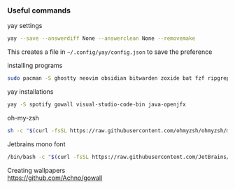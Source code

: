 ### Useful commands

yay settings
```bash
yay --save --answerdiff None --answerclean None --removemake
```
This creates a file in `~/.config/yay/config.json` to save the preference

installing programs
```bash
sudo pacman -S ghostty neovim obsidian bitwarden zoxide bat fzf ripgrep docker docker-compose discord zsh tmux fd poetry npm yarn pyenv lazygit steam jdk-openjdk
```

yay installations
```bash
yay -S spotify gowall visual-studio-code-bin java-openjfx
```

oh-my-zsh
```bash
sh -c "$(curl -fsSL https://raw.githubusercontent.com/ohmyzsh/ohmyzsh/master/tools/install.sh)"
```

Jetbrains mono font
```bash
/bin/bash -c "$(curl -fsSL https://raw.githubusercontent.com/JetBrains/JetBrainsMono/master/install_manual.sh)"
```

Creating wallpapers\
https://github.com/Achno/gowall
